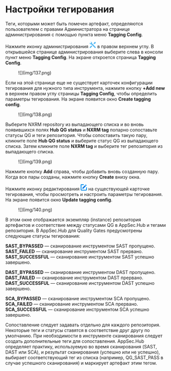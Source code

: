 # Настройки тегирования

Теги, которыми может быть помечен артефакт, определяются пользователем с правами Администратора на странице администрирования с помощью пункта меню **Tagging Config**.

Нажмите иконку администрирования ![](img/1.png) в правом верхнем углу. В открывшейся странице администрирования выберите слева в консоли пункт меню **Tagging Config**. На экране откроется страница **Tagging Config**.

<figure markdown>![](img/137.png)</figure>

Если на этой странице еще не существует карточек конфигурации тегирования для нужного типа инструмента, нажмите кнопку **+Add new** в верхнем правом углу страницы **Tagging Config**, чтобы определить параметры тегирования. На экране появится окно **Create tagging config**.

<figure markdown>![](img/138.png)</figure>

Выберите NXRM repository из выпадающего списка и во вновь появившихся полях **Hub QG status** и **NXRM tag** попарно сопоставьте статусы QG и теги репозитория. Чтобы сопоставить такую пару, кликните поле **Hub QG status** и выберите статус QG из выпадающего списка. Затем кликните поле **NXRM tag** и выберите тег репозитория из выпадающего списка.

<figure markdown>![](img/139.png)</figure>

Нажмите кнопку **Add** справа, чтобы добавить вновь созданную пару. Когда все пары созданы, нажмите кнопку **Create** внизу окна.

Нажмите иконку редактирования ![](img/edit.png) на существующей карточке тегирования, чтобы просмотреть и настроить параметры тегирования. На экране появится окно **Update tagging config**.

<figure markdown>![](img/140.png)</figure>

В этом окне отображается экземпляр (instance) репозитория артефактов и соответствие между статусами QG в AppSec.Hub и тегами репозитория. В AppSec.Hub для Quality Gates предусмотрены следующие статусы тегирования:

**SAST_BYPASSED** — сканирование инструментом SAST пропущено.<br>
**SAST_FAILED** — сканирование инструментом SAST прервано.<br>
**SAST_SUCCESSFUL** — сканирование инструментом SAST успешно завершено.

**DAST_BYPASSED** — сканирование инструментом DAST пропущено.<br>
**DAST_FAILED** — сканирование инструментом DAST прервано.<br>
**DAST_SUCCESSFUL** — сканирование инструментом DAST успешно завершено.

**SCA_BYPASSED** — сканирование инструментом SCA пропущено.<br>
**SCA_FAILED** — сканирование инструментом SCA прервано.<br>
**SCA_SUCCESSFUL** — сканирование инструментом SCA успешно завершено.

Сопоставление следует задавать отдельно для каждого репозитория. Некоторые теги и статусы ставятся в соответствие друг другу по умолчанию. При необходимости в инструменте сканирования следует создать дополнительные теги для сопоставления. AppSec.Hub определяет практику, используемую во время сканирования (SAST, DAST или SCA), и результат сканирования (успешно или не успешно), выбирает соответствующий тег из списка (например, QG_SAST_PASS в случае успешного сканирования) и маркирует артефакт этим тегом.